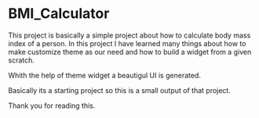 # BMI_Calculator
This project is basically a simple project about how to calculate body mass index of a person.
In this project I have learned many things about how to make customize theme as our need and how to build a widget from a given scratch.

Whith the help of theme widget a beautigul UI is generated.

Basically its a starting project so this is a small output of that project.

Thank you for reading this.
